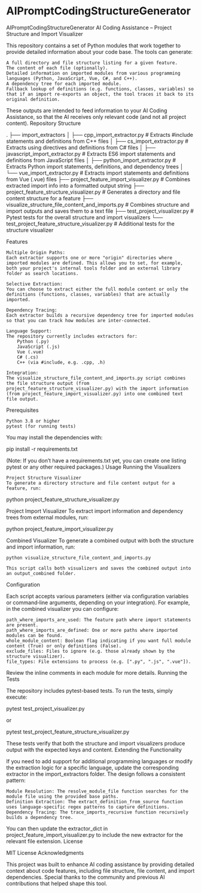 # AIPromptCodingStructureGenerator
AIPromptCodingStructureGenerator
AI Coding Assistance – Project Structure and Import Visualizer

This repository contains a set of Python modules that work together to provide detailed information about your code base. The tools can generate:

    A full directory and file structure listing for a given feature.
    The content of each file (optionally).
    Detailed information on imported modules from various programming languages (Python, JavaScript, Vue, C#, and C++).
    A dependency tree for each imported module.
    Fallback lookup of definitions (e.g. functions, classes, variables) so that if an import re-exports an object, the tool traces it back to its original definition.

These outputs are intended to feed information to your AI Coding Assistance, so that the AI receives only relevant code (and not all project content).
Repository Structure

.
├── import_extractors
│   ├── cpp_import_extractor.py         # Extracts #include statements and definitions from C++ files
│   ├── cs_import_extractor.py          # Extracts using directives and definitions from C# files
│   ├── javascript_import_extractor.py  # Extracts ES6 import statements and definitions from JavaScript files
│   ├── python_import_extractor.py      # Extracts Python import statements, definitions, and dependency trees
│   └── vue_import_extractor.py         # Extracts import statements and definitions from Vue (.vue) files
├── project_feature_import_visualizer.py  # Combines extracted import info into a formatted output string
├── project_feature_structure_visualizer.py  # Generates a directory and file content structure for a feature
├── visualize_structure_file_content_and_imports.py  # Combines structure and import outputs and saves them to a text file
├── test_project_visualizer.py          # Pytest tests for the overall structure and import visualizers
└── test_project_feature_structure_visualizer.py  # Additional tests for the structure visualizer

Features

    Multiple Origin Paths:
    Each extractor supports one or more "origin" directories where imported modules are defined. This allows you to set, for example, both your project's internal tools folder and an external library folder as search locations.

    Selective Extraction:
    You can choose to extract either the full module content or only the definitions (functions, classes, variables) that are actually imported.

    Dependency Tracing:
    Each extractor builds a recursive dependency tree for imported modules so that you can track how modules are inter-connected.

    Language Support:
    The repository currently includes extractors for:
        Python (.py)
        JavaScript (.js)
        Vue (.vue)
        C# (.cs)
        C++ (via #include, e.g. .cpp, .h)

    Integration:
    The visualize_structure_file_content_and_imports.py script combines the file structure output (from project_feature_structure_visualizer.py) with the import information (from project_feature_import_visualizer.py) into one combined text file output.

Prerequisites

    Python 3.8 or higher
    pytest (for running tests)

You may install the dependencies with:

pip install -r requirements.txt

(Note: If you don’t have a requirements.txt yet, you can create one listing pytest or any other required packages.)
Usage
Running the Visualizers

    Project Structure Visualizer
    To generate a directory structure and file content output for a feature, run:

python project_feature_structure_visualizer.py

Project Import Visualizer
To extract import information and dependency trees from external modules, run:

python project_feature_import_visualizer.py

Combined Visualizer
To generate a combined output with both the structure and import information, run:

    python visualize_structure_file_content_and_imports.py

    This script calls both visualizers and saves the combined output into an output_combined folder.

Configuration

Each script accepts various parameters (either via configuration variables or command‑line arguments, depending on your integration). For example, in the combined visualizer you can configure:

    path_where_imports_are_used: The feature path where import statements are present.
    path_where_imports_are_defined: One or more paths where imported modules can be found.
    whole_module_content: Boolean flag indicating if you want full module content (True) or only definitions (False).
    exclude_files: Files to ignore (e.g. those already shown by the structure visualizer).
    file_types: File extensions to process (e.g. [".py", ".js", ".vue"]).

Review the inline comments in each module for more details.
Running the Tests

The repository includes pytest-based tests. To run the tests, simply execute:

pytest test_project_visualizer.py

or

pytest test_project_feature_structure_visualizer.py

These tests verify that both the structure and import visualizers produce output with the expected keys and content.
Extending the Functionality

If you need to add support for additional programming languages or modify the extraction logic for a specific language, update the corresponding extractor in the import_extractors folder. The design follows a consistent pattern:

    Module Resolution: The resolve_module_file function searches for the module file using the provided base paths.
    Definition Extraction: The extract_definition_from_source function uses language‑specific regex patterns to capture definitions.
    Dependency Tracing: The trace_imports_recursive function recursively builds a dependency tree.

You can then update the extractor_dict in project_feature_import_visualizer.py to include the new extractor for the relevant file extension.
License

MIT License
Acknowledgments

This project was built to enhance AI coding assistance by providing detailed context about code features, including file structure, file content, and import dependencies. Special thanks to the community and previous AI contributions that helped shape this tool.
